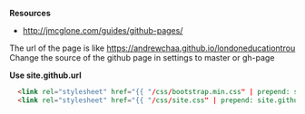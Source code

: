**Resources**

* http://jmcglone.com/guides/github-pages/

The url of the page is like https://andrewchaa.github.io/londoneducationtrou
Change the source of the github page in settings to master or gh-page


**Use site.github.url**

```html
  <link rel="stylesheet" href="{{ "/css/bootstrap.min.css" | prepend: site.github.url }}">
  <link rel="stylesheet" href="{{ "/css/site.css" | prepend: site.github.url }}">
```
